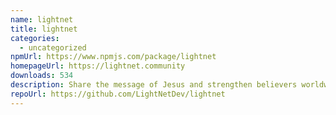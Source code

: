 ```yaml
---
name: lightnet
title: lightnet
categories:
  - uncategorized
npmUrl: https://www.npmjs.com/package/lightnet
homepageUrl: https://lightnet.community
downloads: 534
description: Share the message of Jesus and strengthen believers worldwide.
repoUrl: https://github.com/LightNetDev/lightnet
---
```

